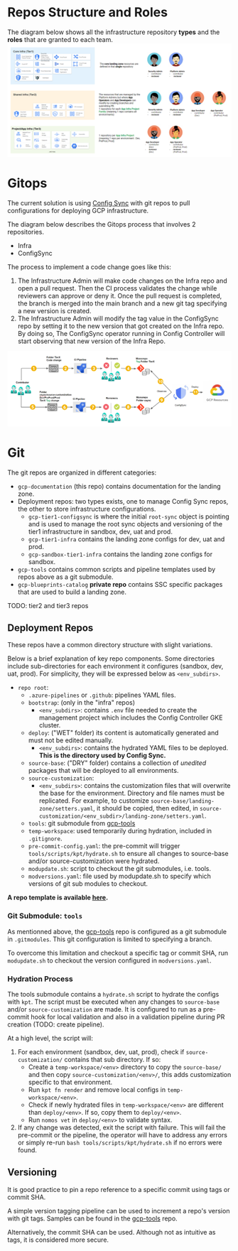 # Repos Structure and Roles
The diagram below shows all the infrastructure repository **types** and the **roles** that are granted to each team.
![img](img/tiers.png)

# Gitops
The current solution is using [Config Sync](https://cloud.google.com/anthos-config-management/docs/config-sync-overview) with git repos to pull configurations for deploying GCP infrastructure.

The diagram below describes the Gitops process that involves 2 repositories. 
- Infra
- ConfigSync

The process to implement a code change goes like this:

1. The Infrastructure Admin will make code changes on the Infra repo and open a pull request. Then the CI process validates the change while reviewers can approve or deny it. Once the pull request is completed, the branch is merged into the main branch and a new git tag specifying a new version is created.
2. The Infrastructure Admin will modify the tag value in the ConfigSync repo by setting it to the new version that got created on the Infra repo. By doing so, The ConfigSync operator running in Config Controller will start observing that new version of the Infra Repo. 
 &nbsp;

![img](img/gitops.png)

# Git 

The git repos are organized in different categories:
- `gcp-documentation` (this repo) contains documentation for the landing zone.
- Deployment repos: two types exists, one to manage Config Sync repos, the other to store infrastructure configurations.
    - `gcp-tier1-configsync` is where the initial `root-sync` object is pointing and is used to manage the root sync objects and versioning of the tier1 infrastructure in sandbox, dev, uat and prod.
    - `gcp-tier1-infra` contains the landing zone configs for dev, uat and prod.
    - `gcp-sandbox-tier1-infra` contains the landing zone configs for sandbox.
- `gcp-tools` contains common scripts and pipeline templates used by repos above as a git submodule.
- `gcp-blueprints-catalog` **private repo** contains SSC specific packages that are used to build a landing zone.

TODO: tier2 and tier3 repos

## Deployment Repos
These repos have a common directory structure with slight variations. 

Below is a brief explanation of key repo components.  Some directories include sub-directories for each environment it configures (sandbox, dev, uat, prod).  For simplicity, they will be expressed below as `<env_subdirs>`.

- `repo root`:
    - `.azure-pipelines` or `.github`: pipelines YAML files.
    - `bootstrap`: (only in the "infra" repos)
        - `<env_subdirs>`: contains `.env` file needed to create the management project which includes the Config Controller GKE cluster.
    - `deploy`: ("WET" folder) its content is automatically generated and must not be edited manually.
        - `<env_subdirs>`: contains the hydrated YAML files to be deployed.  **This is the directory used by Config Sync.**
    - `source-base`: ("DRY" folder) contains a collection of *unedited* packages that will be deployed to all environments.  
    - `source-customization`:
        - `<env_subdirs>`: contains the customization files that will overwrite the base for the environment.  Directory and file names must be replicated.  For example, to customize `source-base/landing-zone/setters.yaml`, it should be copied, then edited, in `source-customization/<env_subdir>/landing-zone/setters.yaml`. 
    - `tools`: git submodule from [gcp-tools](https://github.com/ssc-spc-ccoe-cei/gcp-tools)
    - `temp-workspace`: used temporarily during hydration, included in `.gitignore`.
    - `pre-commit-config.yaml`: the pre-commit will trigger `tools/scripts/kpt/hydrate.sh` to ensure all changes to source-base and/or source-customization were hydrated.
    - `modupdate.sh`: script to checkout the git submodules, i.e. tools.
    - `modversions.yaml`: file used by modupdate.sh to specify which versions of git sub modules to checkout.

**A repo template is available [here](https://github.com/ssc-spc-ccoe-cei/gcp-repo-template).**

### Git Submodule: `tools`
As mentionned above, the [gcp-tools](https://github.com/ssc-spc-ccoe-cei/gcp-tools) repo is configured as a git submodule in `.gitmodules`.  This git configuration is limited to specifying a branch.

To overcome this limitation and checkout a specific tag or commit SHA, run `modupdate.sh` to checkout the version configured in `modversions.yaml`.

### Hydration Process

The tools submodule contains a `hydrate.sh` script to hydrate the configs with `kpt`.  The script must be executed when any changes to `source-base` and/or `source-customization` are made.  It is configured to run as a pre-commit hook for local validation and also in a validation pipeline during PR creation (TODO: create pipeline).

At a high level, the script will:
1. For each environment (sandbox, dev, uat, prod), check if `source-customization/` contains that sub directory.  If so:
    - Create a `temp-workspace/<env>` directory to copy the `source-base/` and then copy `source-customization/<env>/`, this adds customization specific to that environment.
    - Run `kpt fn render` and remove local configs in `temp-workspace/<env>`.
    - Check if newly hydrated files in `temp-workspace/<env>` are different than `deploy/<env>`.  If so, copy them to `deploy/<env>`.
    - Run `nomos vet` in `deploy/<env>` to validate syntax.
1. If any change was detected, exit the script with failure.  This will fail the pre-commit or the pipeline, the operator will have to address any errors or simply re-run `bash tools/scripts/kpt/hydrate.sh` if no errors were found.

## Versioning

It is good practice to pin a repo reference to a specific commit using tags or commit SHA.

A simple version tagging pipeline can be used to increment a repo's version with git tags.  Samples can be found in the [gcp-tools](https://github.com/ssc-spc-ccoe-cei/gcp-tools/tree/main/pipeline-samples/version-tagging) repo.

Alternatively, the commit SHA can be used.  Although not as intuitive as tags, it is considered more secure.